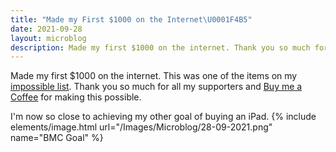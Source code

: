 ```yaml
---
title: "Made my First $1000 on the Internet\U0001F4B5"
date: 2021-09-28
layout: microblog
description: Made my first $1000 on the internet. Thank you so much for all my supporters and Buy me a Coffee for making this possible
---
```


Made my first $1000 on the internet. This was one of the items on my [impossible list](/impossible-list). Thank you so much for all my supporters and [Buy me a Coffee](https://www.buymeacoffee.com/vyshnav) for making this possible.

I'm now so close to achieving my other goal of buying an iPad.
{% include elements/image.html url="/Images/Microblog/28-09-2021.png" name="BMC Goal" %}